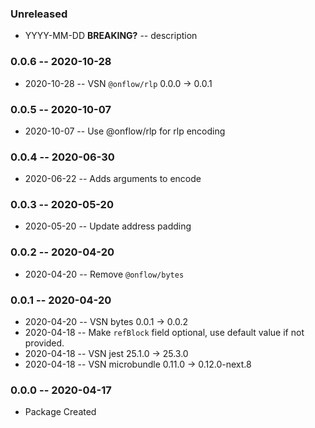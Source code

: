 ### Unreleased

- YYYY-MM-DD **BREAKING?** -- description

### 0.0.6 -- 2020-10-28

- 2020-10-28 -- VSN `@onflow/rlp` 0.0.0 -> 0.0.1

### 0.0.5 -- 2020-10-07

- 2020-10-07 -- Use @onflow/rlp for rlp encoding

### 0.0.4 -- 2020-06-30

- 2020-06-22 -- Adds arguments to encode

### 0.0.3 -- 2020-05-20

- 2020-05-20 -- Update address padding

### 0.0.2 -- 2020-04-20

- 2020-04-20 -- Remove `@onflow/bytes`

### 0.0.1 -- 2020-04-20

- 2020-04-20 -- VSN bytes 0.0.1 -> 0.0.2
- 2020-04-18 -- Make `refBlock` field optional, use default value if not provided.
- 2020-04-18 -- VSN jest 25.1.0 -> 25.3.0
- 2020-04-18 -- VSN microbundle 0.11.0 -> 0.12.0-next.8

### 0.0.0 -- 2020-04-17

- Package Created
